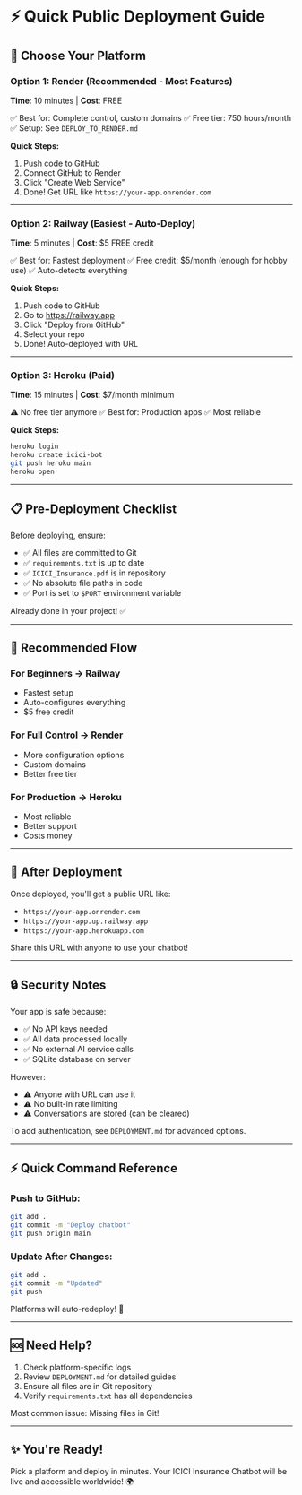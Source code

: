 # ⚡ Quick Public Deployment Guide

## 🎯 Choose Your Platform

### Option 1: Render (Recommended - Most Features)
**Time**: 10 minutes | **Cost**: FREE

✅ Best for: Complete control, custom domains
✅ Free tier: 750 hours/month
✅ Setup: See `DEPLOY_TO_RENDER.md`

**Quick Steps:**
1. Push code to GitHub
2. Connect GitHub to Render
3. Click "Create Web Service"
4. Done! Get URL like `https://your-app.onrender.com`

---

### Option 2: Railway (Easiest - Auto-Deploy)
**Time**: 5 minutes | **Cost**: $5 FREE credit

✅ Best for: Fastest deployment
✅ Free credit: $5/month (enough for hobby use)
✅ Auto-detects everything

**Quick Steps:**
1. Push code to GitHub
2. Go to https://railway.app
3. Click "Deploy from GitHub"
4. Select your repo
5. Done! Auto-deployed with URL

---

### Option 3: Heroku (Paid)
**Time**: 15 minutes | **Cost**: $7/month minimum

⚠️ No free tier anymore
✅ Best for: Production apps
✅ Most reliable

**Quick Steps:**
```bash
heroku login
heroku create icici-bot
git push heroku main
heroku open
```

---

## 📋 Pre-Deployment Checklist

Before deploying, ensure:

- ✅ All files are committed to Git
- ✅ `requirements.txt` is up to date
- ✅ `ICICI_Insurance.pdf` is in repository
- ✅ No absolute file paths in code
- ✅ Port is set to `$PORT` environment variable

Already done in your project! ✅

---

## 🚀 Recommended Flow

### For Beginners → Railway
- Fastest setup
- Auto-configures everything
- $5 free credit

### For Full Control → Render  
- More configuration options
- Custom domains
- Better free tier

### For Production → Heroku
- Most reliable
- Better support
- Costs money

---

## 📱 After Deployment

Once deployed, you'll get a public URL like:
- `https://your-app.onrender.com`
- `https://your-app.up.railway.app`
- `https://your-app.herokuapp.com`

Share this URL with anyone to use your chatbot!

---

## 🔒 Security Notes

Your app is safe because:
- ✅ No API keys needed
- ✅ All data processed locally
- ✅ No external AI service calls
- ✅ SQLite database on server

However:
- ⚠️ Anyone with URL can use it
- ⚠️ No built-in rate limiting
- ⚠️ Conversations are stored (can be cleared)

To add authentication, see `DEPLOYMENT.md` for advanced options.

---

## ⚡ Quick Command Reference

### Push to GitHub:
```bash
git add .
git commit -m "Deploy chatbot"
git push origin main
```

### Update After Changes:
```bash
git add .
git commit -m "Updated"
git push
```

Platforms will auto-redeploy! 🎉

---

## 🆘 Need Help?

1. Check platform-specific logs
2. Review `DEPLOYMENT.md` for detailed guides
3. Ensure all files are in Git repository
4. Verify `requirements.txt` has all dependencies

Most common issue: Missing files in Git!

---

## ✨ You're Ready!

Pick a platform and deploy in minutes. Your ICICI Insurance Chatbot will be live and accessible worldwide! 🌍
